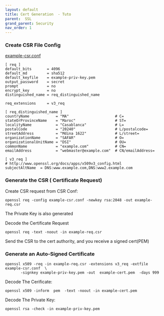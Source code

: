 ```yaml
---
layout: default
title: Cert Generation  - Tuto
parent:  SSL
grand_parent: Security
nav_order: 1
---
```



### Create CSR File  Config 

<ins>example-csr.conf</ins>

	[ req ]
	default_bits       = 4096
	default_md         = sha512
	default_keyfile    = example-priv-key.pem
	output_password    = secret
	prompt             = no
	encrypt_key        = no
	distinguished_name = req_distinguished_name

	req_extensions     = v3_req

	[ req_distinguished_name ]
	countryName            = "MA"                     # C=
	stateOrProvinceName    = "Maroc"                  # ST=
	localityName           = "Casablanca"             # L=
	postalCode             = "20240"                  # L/postalcode=
	streetAddress          = "Mdina 1622"             # L/street=
	organizationName       = "SAFAR"                  # O=
	organizationalUnitName = "DSI"                    # OU=
	commonName             = "example.com"            # CN=
	emailAddress           = "webmaster@example.com"  # CN/emailAddress=

	[ v3_req ]
	# http://www.openssl.org/docs/apps/x509v3_config.html
	subjectAltName  = DNS:www.example.com,DNS:www2.example.com 


### Generate the CSR ( Certificate Request) 

Create CSR request from CSR Conf:

    openssl req -config example-csr.conf -newkey rsa:2048 -out example-req.csr

The Private Key is also generated

Decode the Certificate Request

    openssl req -text -noout -in example-req.csr

Send the CSR to the cert authority, and you receive a  signed cert(PEM)
	
### Generate an Auto-Signed Certificate

	openssl x509 -req -in example-req.csr -extensions v3_req -extfile example-csr.conf  \
	       -signkey example-priv-key.pem -out  example-cert.pem  -days 999

Decode The Cerificate:

	openssl x509 -inform  pem  -text -noout -in example-cert.pem

Decode The Private Key:

	openssl rsa -check -in example-priv-key.pem
  

    	
